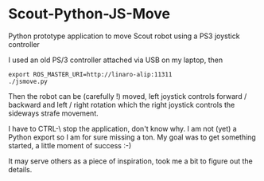 # Scout-Python-JS-Move
Python prototype application to move Scout robot using a PS3 joystick controller

I used an old PS/3 controller attached via USB on my laptop, then

```
export ROS_MASTER_URI=http://linaro-alip:11311
./jsmove.py
```

Then the robot can be (carefully !) moved, left joystick controls
forward / backward and left / right rotation which the right joystick
controls the sideways strafe movement.

I have to CTRL-\ stop the application, don't know why. I am not (yet) a
Python export so I am for sure missing a ton. My goal was to get something
started, a little moment of success :-)

It may serve others as a piece of inspiration, took me a bit to figure out
the details.

